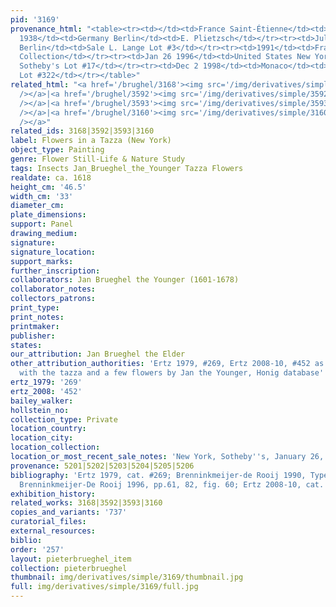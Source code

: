 ```yaml
---
pid: '3169'
provenance_html: "<table><tr><td></td><td>France Saint-Étienne</td><td>Martouret Collection</td></tr><tr><td>Until
  1938</td><td>Germany Berlin</td><td>E. Plietzsch</td></tr><tr><td>Jul to Sep 4 1938</td><td>Germany
  Berlin</td><td>Sale L. Lange Lot #3</td></tr><tr><td>1991</td><td>France Paris</td><td>Private
  Collection</td></tr><tr><td>Jan 26 1996</td><td>United States New York NY</td><td>Sale
  Sotheby's Lot #17</td></tr><tr><td>Dec 2 1998</td><td>Monaco</td><td>Sale Sotheby's
  Lot #322</td></tr></table>"
related_html: "<a href='/brughel/3168'><img src='/img/derivatives/simple/3168/thumbnail.jpg'
  /></a>|<a href='/brughel/3592'><img src='/img/derivatives/simple/3592/thumbnail.jpg'
  /></a>|<a href='/brughel/3593'><img src='/img/derivatives/simple/3593/thumbnail.jpg'
  /></a>|<a href='/brughel/3160'><img src='/img/derivatives/simple/3160/thumbnail.jpg'
  /></a>"
related_ids: 3168|3592|3593|3160
label: Flowers in a Tazza (New York)
object_type: Painting
genre: Flower Still-Life & Nature Study
tags: Insects Jan_Brueghel_the_Younger Tazza Flowers
realdate: ca. 1618
height_cm: '46.5'
width_cm: '33'
diameter_cm: 
plate_dimensions: 
support: Panel
drawing_medium: 
signature: 
signature_location: 
support_marks: 
further_inscription: 
collaborators: Jan Brueghel the Younger (1601-1678)
collaborator_notes: 
collectors_patrons: 
print_type: 
print_notes: 
printmaker: 
publisher: 
states: 
our_attribution: Jan Brueghel the Elder
other_attribution_authorities: 'Ertz 1979, #269, Ertz 2008-10, #452 as Jan the Elder
  with the tazza and a few flowers by Jan the Younger, Honig database'
ertz_1979: '269'
ertz_2008: '452'
bailey_walker: 
hollstein_no: 
collection_type: Private
location_country: 
location_city: 
location_collection: 
location_or_most_recent_sale_notes: 'New York, Sotheby''s, January 26, 2006, lot #7'
provenance: 5201|5202|5203|5204|5205|5206
bibliography: 'Ertz 1979, cat. #269; Brenninkmeijer-de Rooij 1990, Type IX, fig. 16;
  Brenninkmeijer-De Rooij 1996, pp.61, 82, fig. 60; Ertz 2008-10, cat. #452, p. 958'
exhibition_history: 
related_works: 3168|3592|3593|3160
copies_and_variants: '737'
curatorial_files: 
external_resources: 
biblio: 
order: '257'
layout: pieterbrueghel_item
collection: pieterbrueghel
thumbnail: img/derivatives/simple/3169/thumbnail.jpg
full: img/derivatives/simple/3169/full.jpg
---
```


